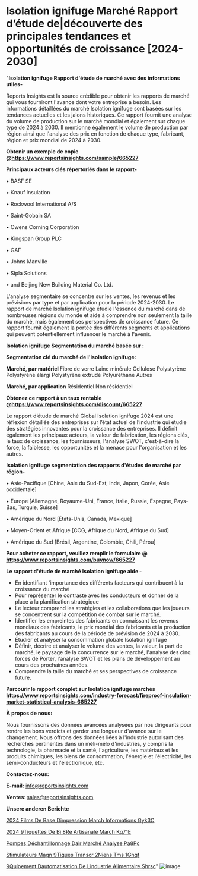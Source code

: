 # Isolation ignifuge Marché Rapport d’étude de|découverte des principales tendances et opportunités de croissance [2024-2030]

"<strong>Isolation ignifuge Rapport d'étude de marché avec des informations utiles-</strong>

Reports Insights est la source crédible pour obtenir les rapports de marché qui vous fourniront l'avance dont votre entreprise a besoin. Les informations détaillées du marché Isolation ignifuge sont basées sur les tendances actuelles et les jalons historiques. Ce rapport fournit une analyse du volume de production sur le marché mondial et également sur chaque type de 2024 à 2030. Il mentionne également le volume de production par région ainsi que l'analyse des prix en fonction de chaque type, fabricant, région et prix mondial de 2024 à 2030.

<strong><b>Obtenir un exemple de copie @</b></strong><a href=https://www.reportsinsights.com/sample/665227><strong><b>https://www.reportsinsights.com/sample/665227</b></strong></a>

<b>Principaux acteurs clés répertoriés dans le rapport-</b>

<b> </b>• BASF SE

• Knauf Insulation

• Rockwool International A/S

• Saint-Gobain SA

• Owens Corning Corporation

• Kingspan Group PLC

• GAF

• Johns Manville

• Sipla Solutions

• and Beijing New Building Material Co. Ltd.

L'analyse segmentaire se concentre sur les ventes, les revenus et les prévisions par type et par application pour la période 2024-2030. Le rapport de marché Isolation ignifuge étudie l'essence du marché dans de nombreuses régions du monde et aide à comprendre non seulement la taille du marché, mais également ses perspectives de croissance future. Ce rapport fournit également la portée des différents segments et applications qui peuvent potentiellement influencer le marché à l'avenir.

<strong>Isolation ignifuge Segmentation du marché basée sur :</strong>

<strong> Segmentation clé du marché de l'isolation ignifuge: </strong>

<strong> Marché, par matériel </strong>
Fibre de verre
Laine minérale
Cellulose
Polystyrène
Polystyrène élargi
Polystyrène extrudé
Polyuréthane
Autres

<strong> Marché, par application </strong>
Résidentiel
Non résidentiel

<strong><b>Obtenez ce rapport à un taux rentable @</b></strong><a href=https://www.reportsinsights.com/discount/665227><strong><b>https://www.reportsinsights.com/discount/665227</b></strong></a>

Le rapport d’étude de marché Global Isolation ignifuge 2024 est une réflexion détaillée des entreprises sur l’état actuel de l’industrie qui étudie des stratégies innovantes pour la croissance des entreprises. Il définit également les principaux acteurs, la valeur de fabrication, les régions clés, le taux de croissance, les fournisseurs, l'analyse SWOT, c'est-à-dire la force, la faiblesse, les opportunités et la menace pour l'organisation et les autres.

<strong>Isolation ignifuge segmentation des rapports d'études de marché par région-</strong>

• Asie-Pacifique [Chine, Asie du Sud-Est, Inde, Japon, Corée, Asie occidentale]

• Europe [Allemagne, Royaume-Uni, France, Italie, Russie, Espagne, Pays-Bas, Turquie, Suisse]

• Amérique du Nord [États-Unis, Canada, Mexique]

• Moyen-Orient et Afrique [CCG, Afrique du Nord, Afrique du Sud]

• Amérique du Sud [Brésil, Argentine, Colombie, Chili, Pérou]

<strong>Pour acheter ce rapport, veuillez remplir le formulaire @   <a href=https://www.reportsinsights.com/buynow/665227>https://www.reportsinsights.com/buynow/665227</a></strong>

<strong>Le rapport d'étude de marché Isolation ignifuge aide -</strong>
<ul>
  <li>En identifiant 'importance des différents facteurs qui contribuent à la croissance du marché</li>
  <li>Pour représenter le contraste avec les conducteurs et donner de la place à la planification stratégique</li>
  <li>Le lecteur comprend les stratégies et les collaborations que les joueurs se concentrent sur la compétition de combat sur le marché.</li>
  <li>Identifier les empreintes des fabricants en connaissant les revenus mondiaux des fabricants, le prix mondial des fabricants et la production des fabricants au cours de la période de prévision de 2024 à 2030.</li>
  <li>Étudier et analyser la consommation globale Isolation ignifuge</li>
  <li>Définir, décrire et analyser le volume des ventes, la valeur, la part de marché, le paysage de la concurrence sur le marché, l'analyse des cinq forces de Porter, l'analyse SWOT et les plans de développement au cours des prochaines années.</li>
  <li>Comprendre la taille du marché et ses perspectives de croissance future.</li>
</ul>

<strong>Parcourir le rapport complet sur Isolation ignifuge marchés <a href=https://www.reportsinsights.com/industry-forecast/fireproof-insulation-market-statistical-analysis-665227>https://www.reportsinsights.com/industry-forecast/fireproof-insulation-market-statistical-analysis-665227</a></strong>

<strong>À propos de nous:</strong>

Nous fournissons des données avancées analysées par nos dirigeants pour rendre les bons verdicts et garder une longueur d'avance sur le changement. Nous offrons des données liées à l'industrie autorisant des recherches pertinentes dans un méli-mélo d'industries, y compris la technologie, la pharmacie et la santé, l'agriculture, les matériaux et les produits chimiques, les biens de consommation, l'énergie et l'électricité, les semi-conducteurs et l'électronique, etc.

<strong>Contactez-nous:</strong>

<strong>E-mail:</strong> <a href=mailto:info@reportsinsights.com>info@reportsinsights.com</a>

<strong>Ventes</strong>: <a href=mailto:sales@reportsinsights.com>sales@reportsinsights.com</a>

<strong>Unsere anderen Berichte</strong>

<a href=https://www.linkedin.com/pulse/2024-films-de-base-dimpression-march%C3%A9-informations-gyk3c/>2024 Films De Base Dimpression March Informations Gyk3C</a>

<a href=https://www.linkedin.com/pulse/2024-%C3%A9tiquettes-de-bi%C3%A8re-artisanale-march%C3%A9-kq71e/>2024  9Tiquettes De Bi 8Re Artisanale March Kq71E</a>

<a href=https://www.linkedin.com/pulse/pompes-déchantillonnage-dair-marché-analyse-pa8pc/>Pompes Déchantillonnage Dair Marché Analyse Pa8Pc</a>

<a href=https://www.linkedin.com/pulse/stimulateurs-magn%C3%A9tiques-transcr%C3%A2niens-tms-1ghqf/>Stimulateurs Magn 9Tiques Transcr 2Niens Tms 1Ghqf</a>

<a href=https://www.linkedin.com/pulse/%C3%A9quipement-dautomatisation-de-lindustrie-alimentaire-shrsc/> 9Quipement Dautomatisation De Lindustrie Alimentaire Shrsc</a>"
![image](https://github.com/daminid12/RImarketdynamics/assets/158430485/86628a9f-620f-49d0-980d-41a7b51f73de)
